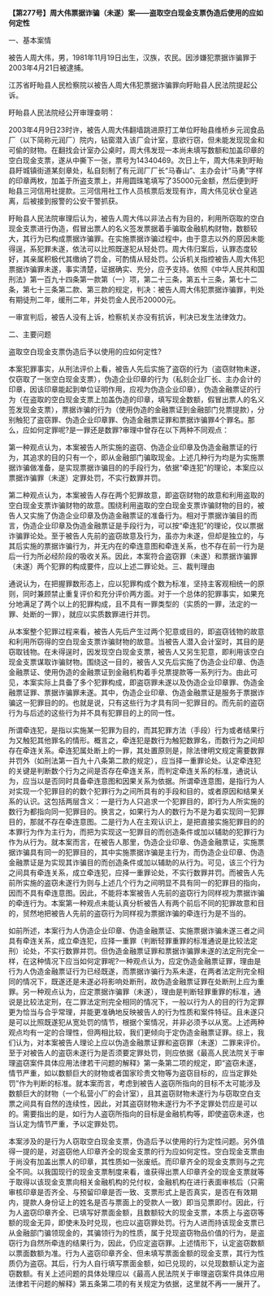 **【第277号】周大伟票据诈骗（未遂）案——盗取空白现金支票伪造后使用的应如何定性**

一、基本案情

被告人周大伟，男，1981年11月19日出生，汉族，农民。因涉嫌犯票据诈骗罪于2003年4月21日被逮捕。

江苏省盱眙县人民检察院以被告人周大伟犯票据诈骗罪向盱眙县人民法院提起公诉。

盱眙县人民法院经公开审理查明：

2003年4月9日23时许，被告人周大伟翻墙跳进原打工单位盱眙县维桥乡元润食品厂（以下简称元润厂）院内，钻窗潜入该厂会计室，意欲行窃，但未能发现现金和可偷的财物。在翻找会计室办公桌时，周大伟发现一本尚未填写数额和加盖印章的空白现金支票，遂从中撕下一张，票号为14340469。次日上午，周大伟来到盱眙县盱城镇街道某刻章处，私自刻制了有元润厂厂长“马春山”、主办会计“马勇”字样的印章两枚，加盖于所盗支票上，并用圆珠笔填写了35000元金额，然后便到盱眙县三河信用社提款。三河信用社工作人员核票后发现有诈，周大伟见状仓皇逃离，后被接到报警的公安干警抓获。

盱眙县人民法院审理后认为，被告人周大伟以非法占有为目的，利用所窃取的空白现金支票进行伪造，假冒出票人的名义签发票据着手骗取金融机构财物，数额较大，其行为已构成票据诈骗罪。在实施票据诈骗过程中，由于意志以外的原因未能得逞，系犯罪未遂，依法可以比照既遂犯从轻处罚。周大伟归案后，认罪态度较好，其亲属积极代其缴纳了罚金，可酌情从轻处罚。公诉机关指控被告人周大伟犯票据诈骗罪未遂，事实清楚，证据确实、充分，应予支持。依照《中华人民共和国刑法》第一百九十四条第一款第（一）项，第二十三条，第五十三条，第七十二条，第七十三条第二款、第三款的规定，判决：被告人周大伟犯票据诈骗罪，判处有期徒刑二年，缓刑二年，并处罚金人民币20000元。

一审宣判后，被告人没有上诉，检察机关亦没有抗诉，判决已发生法律效力。

二、主要问题

盗取空白现金支票伪造后予以使用的应如何定性?

本案犯罪事实，从刑法评价上看，被告人先后实施了盗窃的行为（盗窃财物未遂，仅窃取了一张空白现金支票），伪造企业印章的行为（私刻企业厂长、主办会计的印章，因该印章能起到单位证明作用，应视为伪造企业印章），伪造金融票证的行为（在盗取的空白现金支票上加盖伪造的印章，填写现金数额，假冒出票人的名义签发现金支票），票据诈骗的行为（使用伪造的金融票证到金融部门兑票提款），分别触犯了盗窃罪、伪造企业印章罪、伪造金融票证罪和票据诈骗罪4个罪名。那么，应如何定罪呢?是一罪还是数罪?审理中曾存在以下两种不同观点：

第一种观点认为，本案被告人所实施的盗窃、伪造企业印章及伪造金融票证的行为，其追求的目的只有一个，即从金融部门骗取现金。上述几种行为均是为实施票据诈骗做准备，是实现票据诈骗目的的手段行为，依据“牵连犯”的理论，本案应以票据诈骗罪（未遂）定罪处罚，不实行数罪并罚。

第二种观点认为，本案被告人存在两个犯罪故意，即盗窃财物的故意和利用盗取的空白现金支票诈骗财物的故意。围绕利用盗取的空白现金支票诈骗财物的目的，被告人又实施了伪造企业印章及伪造金融票证的准备行为。相对于票据诈骗目的而言，伪造企业印章及伪造金融票证是手段行为，可以按“牵连犯”的理论，仅以票据诈骗罪论处。至于被告人先前的盗窃故意及行为，虽亦为未遂，但却是独立的，与其后实施的票据诈骗行为，并无内在的牵连意图和牵连关系，也不存在前一行为是后一行为所必经阶段的吸收关系。因此，本案符合盗窃罪（未遂）和票据诈骗罪（未遂）两个犯罪的构成要件，应以上述二罪论处。三、裁判理由

通说认为，在把握罪数形态上，应以犯罪构成个数为标准，坚持主客观相统一的原则，同时兼顾禁止重复评价和充分评价两方面。对于一个总体的犯罪事实，如果充分地满足了两个以上的犯罪构成，且不具有一罪类型的（实质的一罪，法定的一罪、处断的一罪），就应以实质数罪进行并罚。

从本案整个犯罪过程来看，被告人先后产生过两个犯意或目的，即盗窃钱物的故意和利用所窃得的空白现金支票诈骗财物的故意。当被告人潜入会计室时，其目的是窃取钱物。在未得逞时，因发现空白现金支票，被告人又另生犯意，即利用该空白现金支票谋取诈骗财物。围绕这一目的，被告人又先后实施了伪造企业印章、伪造金融票证、使用伪造的金融票证到金融机构着手兑票提款等一系列行为。由此可见，本案实际上具备了多个犯罪构成，即盗窃罪未遂以及伪造企业印章罪、伪造金融票证罪、票据诈骗罪未遂。其中，伪造企业印章、伪造金融票证是服务于票据诈骗这一犯罪目的的。也就是说，只有这些行为才具有同一犯罪目的。而先前的盗窃行为与后述的这些行为并不具有犯罪目的上的同一性。

所谓牵连犯，是指以实施某一犯罪为目的，而其犯罪方法（手段）行为或者结果行为又触犯其他罪名的情形。概言之，牵连犯是数行为触犯数罪名，而数行为之间却存在牵连关系。牵连犯属处断上的一罪，其处置原则是，除法律明文规定需要数罪并罚外（如刑法第一百九十八条第二款的规定），应当择一重罪论处。认定牵连犯的关键是判断数个行为之间是否存在牵连关系，而判定牵连关系的标准，通说认为，应当以是否同时具备牵连意图和因果关系为依据。所谓牵连意图，是指行为人对实现一个犯罪目的的数个犯罪行为之间所具有的手段和目的，或者原因和结果关系的认识。这包括两层含义：一是行为人只追求一个犯罪目的，即行为人所实施的数行为都指向同一犯罪目的。换言之，如果行为人的数行为不是为着实现同一犯罪目的，那就不存在牵连意图。二是行为人在主观认识上，是把直接实施犯罪目的的本罪行为作为主行为，而把为实现这一犯罪目的而创造条件或加以辅助的犯罪行为作为从行为。就本案而言，在被告人那里，伪造企业印章、伪造金融票证，实施票据诈骗具有同一的犯罪目的，其中实施票据诈骗是主行为，而伪造企业印章、伪造金融票证是为实现其诈骗目的而创造条件或加以辅助的从行为。可见，该三个行为之间具有牵连关系，成立牵连犯，应择一重罪论处，不实行数罪并罚。而被告人先前所实施的盗窃未遂行为则与上述几个行为之间明显不具有同一的犯罪目的指向，因而不具有牵连意图。因此，不能将本案被告人先前的盗窃行为同样视为票据诈骗的牵连行为。本案第一种观点未能认真分析被告人有两个前后不同的犯罪故意和目的，贸然地把被告人先前的盗窃行为同样视为票据诈骗的牵连行为是不当的。

如前所述，本案行为人伪造企业印章、伪造金融票证、实施票据诈骗未遂三者之间具有牵连关系，成立牵连犯，应择一重罪（判断轻罪重罪的标准通说是比较法定刑）论处，不实行数罪并罚。但伪造金融票证罪和票据诈骗罪未遂的法定刑完全一样，在这种情况下应当如何定罪呢?一种观点认为，应定伪造金融票证罪，理由是行为人伪造金融票证行为已经既遂，而票据诈骗行为系未遂，在两者法定刑完全相同的情况下，既遂还是未遂必将影响处断刑，故伪造金融票证罪在处断刑上应为重罪。另一种观点认为，应定票据诈骗罪（未遂），理由是判断轻罪重罪的标准，通说是比较法定刑，在二罪法定刑完全相同的情况下，一般以行为人的目的行为定罪更为恰当与合乎常理，并能更准确地反映被告人的行为性质和案件特征。且未遂只是可以比照既遂犯从宽处罚的情节，根据个案情况，并非必须予以从宽。上述两种观点均有一定的合理性，但两相比较，我们更倾向于定伪造金融票证罪。综上，我们认为，对本案被告人理论上应以伪造金融票证罪和盗窃罪（未遂）二罪来评价。至于对被告人的盗窃未遂行为是否须要定罪处罚，则应依据《最高人民法院关于审理盗窃案件具体应用法律若干问题的解释》第一条第二项的规定，即“盗窃未遂，情节严重，如以数额巨大的财物或者国家珍贵文物等为盗窃目标的，应当定罪处罚”作为判断的标准。就本案而言，考虑到被告人盗窃所指向的目标不太可能涉及数额巨大的财物（一个私营小厂的会计室），且其盗窃财物未遂行为与窃取空白支票之间具有自然的连续性，因此，对其盗窃财物未遂行为不予定罪处罚应是可以的。需要指出的是，如行为人盗窃所指向的目标是金融机构等，即使盗窃未遂，也当认定为情节严重，予以定罪处罚。

本案涉及的是行为人窃取空白现金支票，伪造后予以使用的行为定性问题。另外值得一提的是，对盗窃他人印章齐全的现金支票的行为应如何定性。空白现金支票由于尚没有加盖出票人的印章，其性质如一张废纸。而印章齐全的现金支票则与之完全不同。以我国现行的现金支票制度来看，谁获得出票人印章齐全的现金支票就等于取得以该现金支票向相关金融机构的兑付权，金融机构在进行表面审核后（只需审核印章是否齐全、与预留印章是否一致、支票形式上是否真实，是否在有效期内，提款人身份证上的姓名是否与票面上的受款人一致）即当见票即付。因此，行为人盗窃印章齐全、已填写好票面金额，且数额较大的现金支票，本质上与盗窃等额的现金无异，即使未及时兑现，也应以盗窃罪处罚。行为人进而持该现金支票已从金融部门骗领现金的，其骗领行为的性质，属于兑现盗窃物品价值的行为，是盗窃行为自然所牵连的结果行为，因此，仍应定盗窃罪。上述情形下，认定盗窃数额以票面数额为准。行为人盗窃印章齐全、但未填写票面金额的现金支票，其行为性质仍为盗窃。其后，行为人自行填写票面金额，如已兑现的，以兑现数额认定为盗窃数额。有关上述问题的具体处理应以《最高人民法院关于审理盗窃案件具体应用法律若干问题的解释》第五条第二项的有关规定为依据，这里就不再一一展开了。